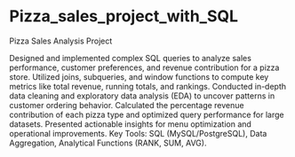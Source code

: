 # Pizza_sales_project_with_SQL
Pizza Sales Analysis Project

Designed and implemented complex SQL queries to analyze sales performance, customer preferences, and revenue contribution for a pizza store.
Utilized joins, subqueries, and window functions to compute key metrics like total revenue, running totals, and rankings.
Conducted in-depth data cleaning and exploratory data analysis (EDA) to uncover patterns in customer ordering behavior.
Calculated the percentage revenue contribution of each pizza type and optimized query performance for large datasets.
Presented actionable insights for menu optimization and operational improvements.
Key Tools: SQL (MySQL/PostgreSQL), Data Aggregation, Analytical Functions (RANK, SUM, AVG).
